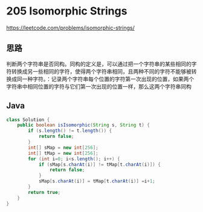 # 205 Isomorphic Strings

https://leetcode.com/problems/isomorphic-strings/



## 思路

判断两个字符串是否同构。同构的定义是，可以通过把一个字符串的某些相同的字符转换成另一些相同的字符，使得两个字符串相同，且两种不同的字符不能够被转换成同一种字符。：记录两个字符串每个位置的字符第一次出现的位置，如果两个字符串中相同位置的字符与它们第一次出现的位置一样，那么这两个字符串同构

## Java

```java
class Solution {
    public boolean isIsomorphic(String s, String t) {
        if (s.length() != t.length()) {
            return false;
        }
        int[] sMap = new int[256];
        int[] tMap = new int[256];
        for (int i=0; i<s.length(); i++) {
            if (sMap[s.charAt(i)] != tMap[t.charAt(i)]) {
                return false;
            }
            sMap[s.charAt(i)] = tMap[t.charAt(i)] =i+1;
        }
        return true;
    }
}
```

